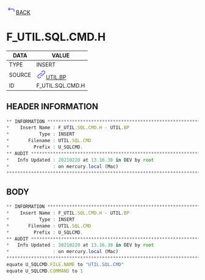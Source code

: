<img src="../.resources/themes/unicons-line-6563ff/corner-up-left-alt.svg" alt="BACK" width="25" />[BACK](../DOCS/UTIL.BP.md)  
# F_UTIL.SQL.CMD.H  
|DATA|VALUE|
| --- | --- |
|TYPE|INSERT|
|SOURCE|<img src="../.resources/themes/unicons-line-6563ff/link.svg" alt="UTIL.BP" width="25" />[UTIL.BP](../DOCS/UTIL.BP.md)|
|ID|F_UTIL.SQL.CMD.H|
    
    
## HEADER INFORMATION  
```javascript
** INFORMATION ****************************************************************
*    Insert Name : F_UTIL.SQL.CMD.H - UTIL.BP
*           Type : INSERT
*       Filename : UTIL.SQL.CMD
*         Prefix : U_SQLCMD.
** AUDIT **********************************************************************
*   Info Updated : 20210220 at 13.16.38 in DEV by root
*                : on mercury.local (Mac)
*******************************************************************************
```
## BODY  
```javascript
** INFORMATION ****************************************************************
*    Insert Name : F_UTIL.SQL.CMD.H - UTIL.BP
*           Type : INSERT
*       Filename : UTIL.SQL.CMD
*         Prefix : U_SQLCMD.
** AUDIT **********************************************************************
*   Info Updated : 20210220 at 13.16.38 in DEV by root
*                : on mercury.local (Mac)
*******************************************************************************
equate U_SQLCMD.FILE.NAME to "UTIL.SQL.CMD"
equate U_SQLCMD.COMMAND to 1
```
